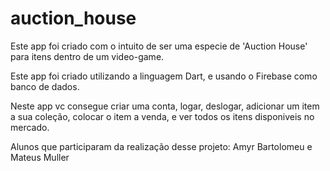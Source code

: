 # auction_house

Este app foi criado com o intuito de ser uma especie de 'Auction House' para itens dentro de um video-game.

Este app foi criado utilizando a linguagem Dart, e usando o Firebase como banco de dados.

Neste app vc consegue criar uma conta, logar, deslogar, adicionar um item a sua coleção, colocar o item a venda, e ver todos os itens disponiveis no mercado.

Alunos que participaram da realização desse projeto: Amyr Bartolomeu e Mateus Muller
